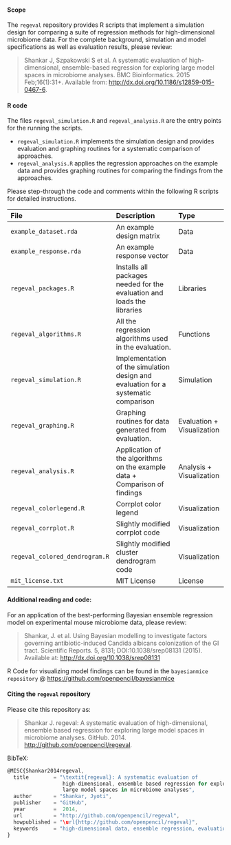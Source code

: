 #### Scope
The `regeval` repository provides R scripts that implement a simulation design for comparing a suite of regression methods for high-dimensional microbiome data. For the complete background, simulation and model specifications as well as evaluation results, please review:

> Shankar J, Szpakowski S et al. A systematic evaluation of high-dimensional, ensemble-based regression for exploring large model spaces in microbiome analyses. BMC Bioinformatics. 2015 Feb;16(1):31+. Available from: http://dx.doi.org/10.1186/s12859-015-0467-6.

#### R code

The files `regeval_simulation.R` and `regeval_analysis.R` are the entry points for the running the scripts.

* `regeval_simulation.R` implements the simulation design and provides evaluation and graphing routines for a systematic comparison of approaches.
* `regeval_analysis.R` applies the regression approaches on the example data and provides graphing routines for comparing the findings from the approaches.

Please step-through the code and comments within the following R scripts for detailed instructions.

| File       | Description  | Type |
|:----------|:-----------------|:----|
|`example_dataset.rda`    | An example design matrix| Data |
|`example_response.rda` | An example response vector| Data |
|`regeval_packages.R`| Installs all packages needed for the evaluation and loads the libraries | Libraries |
|`regeval_algorithms.R` | All the regression algorithms used in the evaluation. | Functions |
|`regeval_simulation.R`| Implementation of the simulation design and evaluation for a systematic comparison| Simulation |
|`regeval_graphing.R`| Graphing routines for data generated from evaluation. | Evaluation + Visualization |
|`regeval_analysis.R` | Application of the algorithms on the example data + Comparison of findings | Analysis + Visualization|
|`regeval_colorlegend.R` | Corrplot color legend | Visualization |
|`regeval_corrplot.R`| Slightly modified corrplot code |  Visualization |
|`regeval_colored_dendrogram.R` | Slightly modified cluster dendrogram code | Visualization |
|`mit_license.txt`    | MIT License | License |

#### Additional reading and code:

For an application of the best-performing Bayesian ensemble regression model on experimental mouse microbiome data, please review:

> Shankar, J. et al. Using Bayesian modelling to investigate factors governing antibiotic-induced Candida albicans colonization of the GI tract. Scientific Reports. 5, 8131; DOI:10.1038/srep08131 (2015). Available at: http://dx.doi.org/10.1038/srep08131

R Code for visualizing model findings can be found in the `bayesianmice repository` @ https://github.com/openpencil/bayesianmice


#### Citing the `regeval` repository
Please cite this repository as:
> Shankar J. regeval: A systematic evaluation of high-dimensional, ensemble based regression for exploring large model spaces in microbiome analyses. GitHub. 2014. http://github.com/openpencil/regeval.

BibTeX:
```javascript
@MISC{Shankar2014regeval,
  title        = "\textit{regeval}: A systematic evaluation of
                  high-dimensional, ensemble based regression for exploring
                  large model spaces in microbiome analyses",
  author       = "Shankar, Jyoti",
  publisher    = "GitHub",
  year         =  2014,
  url          = "http://github.com/openpencil/regeval",
  howpublished = "\url{http://github.com/openpencil/regeval}",
  keywords     = "high-dimensional data, ensemble regression, evaluation",
}
```
